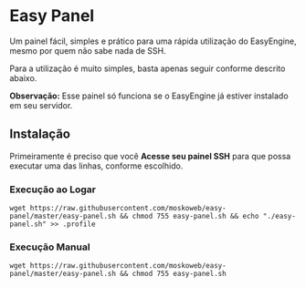 # Easy Panel
Um painel fácil, simples e prático para uma rápida utilização do EasyEngine, mesmo por quem não sabe nada de SSH.

Para a utilização é muito simples, basta apenas seguir conforme descrito abaixo.

**Observação:** Esse painel só funciona se o EasyEngine já estiver instalado em seu servidor.

## Instalação

Primeiramente é preciso que você **Acesse seu painel SSH** para que possa executar uma das linhas, conforme escolhido.

### Execução ao Logar
```
wget https://raw.githubusercontent.com/moskoweb/easy-panel/master/easy-panel.sh && chmod 755 easy-panel.sh && echo "./easy-panel.sh" >> .profile
```

### Execução Manual
```
wget https://raw.githubusercontent.com/moskoweb/easy-panel/master/easy-panel.sh && chmod 755 easy-panel.sh
```
